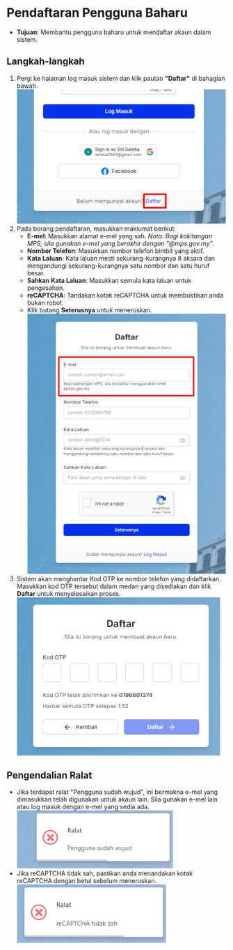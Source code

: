 # Pendaftaran Pengguna Baharu

- **Tujuan**: Membantu pengguna baharu untuk mendaftar akaun dalam sistem.

## Langkah-langkah

1.  Pergi ke halaman log masuk sistem dan klik pautan **"Daftar"** di bahagian bawah.
    ![Rujuk Gambar 2](../../images/logmasukdaftar.png)
2.  Pada borang pendaftaran, masukkan maklumat berikut:
    - **E-mel**: Masukkan alamat e-mel yang sah. _Nota: Bagi kakitangan MPS, sila gunakan e-mel yang berakhir dengan "@mps.gov.my"._
    - **Nombor Telefon**: Masukkan nombor telefon bimbit yang aktif.
    - **Kata Laluan**: Kata laluan mesti sekurang-kurangnya 8 aksara dan mengandungi sekurang-kurangnya satu nombor dan satu huruf besar.
    - **Sahkan Kata Laluan**: Masukkan semula kata laluan untuk pengesahan.
    - **reCAPTCHA**: Tandakan kotak reCAPTCHA untuk membuktikan anda bukan robot.
    - Klik butang **Seterusnya** untuk meneruskan.
      ![Rujuk Gambar 1](../../images/pendaftaran.png)
3.  Sistem akan menghantar Kod OTP ke nombor telefon yang didaftarkan. Masukkan kod OTP tersebut dalam medan yang disediakan dan klik **Daftar** untuk menyelesaikan proses.
    ![Rujuk Gambar 5](../../images/otp.png)

## Pengendalian Ralat

- Jika terdapat ralat "Pengguna sudah wujud", ini bermakna e-mel yang dimasukkan telah digunakan untuk akaun lain. Sila gunakan e-mel lain atau log masuk dengan e-mel yang sedia ada.
  ![Rujuk Gambar 3](../../images/ralat.png)
- Jika reCAPTCHA tidak sah, pastikan anda menandakan kotak reCAPTCHA dengan betul sebelum meneruskan.
  ![Rujuk Gambar 7](../../images/recaptcha.png)
